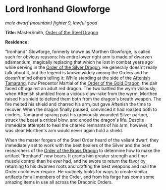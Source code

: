 # Lord Ironhand Glowforge
*male dwarf (mountain) fighter 9, lawful good*

**Title:** MasterSmith, [Order of the Steel Dragon](../Organizations/DraconicOrder/DraconicOrder/Steel.md)

**Residence:** 

"Ironhand" Glowforge, formerly known as Morthen Glowforge, is called such for obvious reasons: his entire lower right arm is made of dwarven adamantium, magically replacing that which he lost in combat years ago while serving in the [Order of the Silver Dragon](../Organizations/DraconicOrder/DraconicOrder/Silver.md). He generally doesn't really talk about it, but the legend is known widely among the Orders and he doesn't mind others telling it: While standing at the side of the [Aftenish Tamarand](AftenishTamarand.md), now Precentor Martial of the [Order of the Gold Dragon](../Organizations/DraconicOrder/DraconicOrder/Gold.md), the pair faced off against an adult red dragon. The two battled the wyrm viciously; when Aftenish stumbled from a vicious claw-rake from the wyrm, Morthen raised his shield to defend them both from the dragon's breath weapon. The fire melted his shield and charred his arm, but gave Aftenish the time to recover. When the dragon finally paused, convinced it had roasted both to cinders, Tamarand sprang past his greviously wounded Silver partner, struck the beast a critical blow, and ended the dragon's life. Despite immediate attempts to heal the charred remnants of his arm, however, it was clear Morthen's arm would never again hold a shield.
 
When the master forgers of the Steel Order heard of the valiant dwarf, they immediately set to work with the best healers of the Silver and the best researchers of the [Order of the Brass Dragon](../Organizations/DraconicOrder/DraconicOrder/Brass.md) to determine how to make the artifact "Ironhand" now bears. It grants him greater strength and finer muscle control than he ever had, and he swore to return the favor by returning to his dwarven roots and crafting the best weapons and mail the Order could ever require. He routinely looks for ways to create similar artifacts for all members of the Order, and from his forge has come some amazing items in use all across the Draconic Orders.
